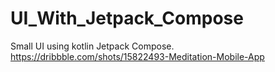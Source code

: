 # UI_With_Jetpack_Compose
Small UI using kotlin Jetpack Compose.
https://dribbble.com/shots/15822493-Meditation-Mobile-App
